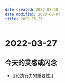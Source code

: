 ```yaml
---
date created: 2022-07-18
date modified: 2023-03-07
title: 2022-03-27
---
```


# 2022-03-27

## 今天的灵感或闪念

- [[论执行力的重要性]]
